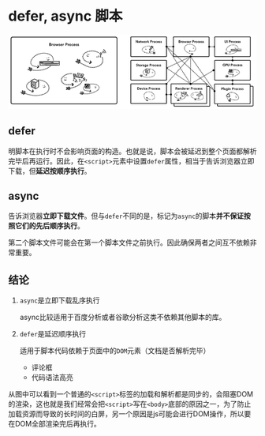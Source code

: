 # defer, async 脚本

![&#x84DD;&#x8272;&#x7EBF;&#x4EE3;&#x8868;&#x7F51;&#x7EDC;&#x8BFB;&#x53D6;&#xFF0C;&#x7EA2;&#x8272;&#x7EBF;&#x4EE3;&#x8868;&#x6267;&#x884C;&#x65F6;&#x95F4;&#xFF0C;&#x7EFF;&#x8272;&#x7EBF;&#x4EE3;&#x8868; HTML &#x89E3;&#x6790;&#x3002;](../.gitbook/assets/image%20%289%29.png)

## defer

明脚本在执行时不会影响页面的构造。也就是说，脚本会被延迟到整个页面都解析完毕后再运行。因此，在`<script>`元素中设置`defer`属性，相当于告诉浏览器立即下载，但**延迟按顺序执行**。

## async

告诉浏览器**立即下载文件**。但与`defer`不同的是，标记为`async`的脚本**并不保证按照它们的先后顺序执行**。

第二个脚本文件可能会在第一个脚本文件之前执行。因此确保两者之间互不依赖非常重要。

## 结论

1. `async`是立即下载乱序执行

   async比较适用于百度分析或者谷歌分析这类不依赖其他脚本的库。

2. `defer`是延迟顺序执行

   适用于脚本代码依赖于页面中的`DOM`元素（文档是否解析完毕）

   * 评论框
   * 代码语法高亮

从图中可以看到一个普通的`<script>`标签的加载和解析都是同步的，会阻塞DOM的渲染，这也就是我们经常会把`<script>`写在`<body>`底部的原因之一，为了防止加载资源而导致的长时间的白屏，另一个原因是js可能会进行DOM操作，所以要在DOM全部渲染完后再执行。

